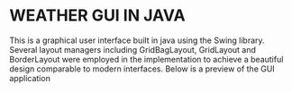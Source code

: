 # WEATHER GUI IN JAVA
This is a graphical user interface built in java using the Swing library. Several layout managers including GridBagLayout, GridLayout and BorderLayout were employed in the implementation to achieve a beautiful design comparable to modern interfaces. Below is a preview of the GUI application

